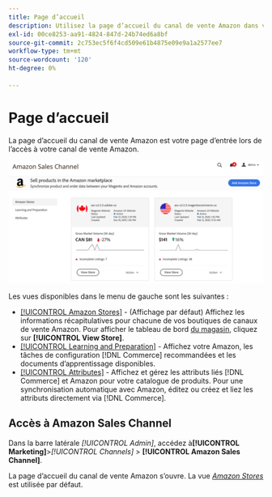 ```yaml
---
title: Page d’accueil
description: Utilisez la page d’accueil du canal de vente Amazon dans vos  [!DNL Commerce] Admin to access your [!DNL Amazon Marketplace] listes et activités.
exl-id: 00ce8253-aa91-4824-847d-24b74ed6a8bf
source-git-commit: 2c753ec5f6f4cd509e61b4875e09e9a1a2577ee7
workflow-type: tm+mt
source-wordcount: '120'
ht-degree: 0%

---
```


# Page d’accueil

La page d’accueil du canal de vente Amazon est votre page d’entrée lors de l’accès à votre canal de vente Amazon.

![Page d’accueil du canal de vente Amazon](assets/amazon-sales-channel-home-tabs.png)

Les vues disponibles dans le menu de gauche sont les suivantes :

- [[!UICONTROL Amazon Stores]](./managing-stores.md) - (Affichage par défaut) Affichez les informations récapitulatives pour chacune de vos boutiques de canaux de vente Amazon. Pour afficher le tableau de bord [du magasin](./amazon-store-dashboard.md), cliquez sur **[!UICONTROL View Store]**.
- [[!UICONTROL Learning and Preparation]](./learning-preparation.md) - Affichez votre Amazon, les tâches de configuration  [!DNL Commerce] recommandées et les documents d’apprentissage disponibles.
- [[!UICONTROL Attributes]](./managing-attributes.md) - Affichez et gérez les attributs liés  [!DNL Commerce] et Amazon pour votre catalogue de produits. Pour une synchronisation automatique avec Amazon, éditez ou créez et liez les attributs directement via [!DNL Commerce].

## Accès à Amazon Sales Channel

Dans la barre latérale _[!UICONTROL Admin]_, accédez à&#x200B;**[!UICONTROL Marketing]**>_[!UICONTROL Channels]_ > **[!UICONTROL Amazon Sales Channel]**.

La page d’accueil du canal de vente Amazon s’ouvre. La vue [_Amazon Stores_](./managing-stores.md) est utilisée par défaut.
